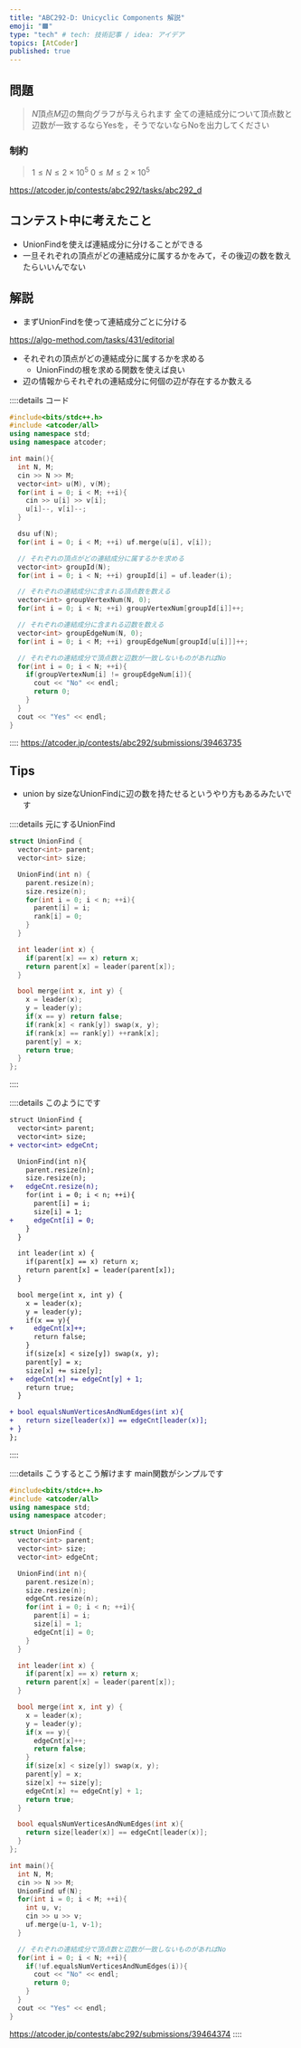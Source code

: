 ```yaml
---
title: "ABC292-D: Unicyclic Components 解説"
emoji: "🟫"
type: "tech" # tech: 技術記事 / idea: アイデア
topics: [AtCoder]
published: true
---
```


## 問題
> $N$頂点$M$辺の無向グラフが与えられます
> 全ての連結成分について頂点数と辺数が一致するならYesを，そうでないならNoを出力してください

### 制約
> $1 \leq N \leq 2 \times 10^5$
> $0 \leq M \leq 2 \times 10^5$

https://atcoder.jp/contests/abc292/tasks/abc292_d

## コンテスト中に考えたこと
- UnionFindを使えば連結成分に分けることができる
- 一旦それぞれの頂点がどの連結成分に属するかをみて，その後辺の数を数えたらいいんでない

## 解説
- まずUnionFindを使って連結成分ごとに分ける

https://algo-method.com/tasks/431/editorial
- それぞれの頂点がどの連結成分に属するかを求める
  - UnionFindの根を求める関数を使えば良い
- 辺の情報からそれぞれの連結成分に何個の辺が存在するか数える

::::details コード
```cpp
#include<bits/stdc++.h>
#include <atcoder/all>
using namespace std;
using namespace atcoder;

int main(){
  int N, M;
  cin >> N >> M;
  vector<int> u(M), v(M);
  for(int i = 0; i < M; ++i){
    cin >> u[i] >> v[i];
    u[i]--, v[i]--;
  }

  dsu uf(N);
  for(int i = 0; i < M; ++i) uf.merge(u[i], v[i]);

  // それぞれの頂点がどの連結成分に属するかを求める
  vector<int> groupId(N);
  for(int i = 0; i < N; ++i) groupId[i] = uf.leader(i);

  // それぞれの連結成分に含まれる頂点数を数える
  vector<int> groupVertexNum(N, 0);
  for(int i = 0; i < N; ++i) groupVertexNum[groupId[i]]++;

  // それぞれの連結成分に含まれる辺数を数える
  vector<int> groupEdgeNum(N, 0);
  for(int i = 0; i < M; ++i) groupEdgeNum[groupId[u[i]]]++;

  // それぞれの連結成分で頂点数と辺数が一致しないものがあればNo
  for(int i = 0; i < N; ++i){
    if(groupVertexNum[i] != groupEdgeNum[i]){
      cout << "No" << endl;
      return 0;
    }
  }
  cout << "Yes" << endl;
}

```
::::
https://atcoder.jp/contests/abc292/submissions/39463735

## Tips
- union by sizeなUnionFindに辺の数を持たせるというやり方もあるみたいです

::::details 元にするUnionFind
```cpp
struct UnionFind {
  vector<int> parent;
  vector<int> size;

  UnionFind(int n) {
    parent.resize(n);
    size.resize(n);
    for(int i = 0; i < n; ++i){
      parent[i] = i;
      rank[i] = 0;
    }
  }

  int leader(int x) {
    if(parent[x] == x) return x;
    return parent[x] = leader(parent[x]);
  }

  bool merge(int x, int y) {
    x = leader(x);
    y = leader(y);
    if(x == y) return false;
    if(rank[x] < rank[y]) swap(x, y);
    if(rank[x] == rank[y]) ++rank[x];
    parent[y] = x;
    return true;
  }
};

```
::::

::::details このようにです
```diff cpp
struct UnionFind {
  vector<int> parent;
  vector<int> size;
+ vector<int> edgeCnt;

  UnionFind(int n){
    parent.resize(n);
    size.resize(n);
+   edgeCnt.resize(n);
    for(int i = 0; i < n; ++i){
      parent[i] = i;
      size[i] = 1;
+     edgeCnt[i] = 0;
    }
  }

  int leader(int x) {
    if(parent[x] == x) return x;
    return parent[x] = leader(parent[x]);
  }

  bool merge(int x, int y) {
    x = leader(x);
    y = leader(y);
    if(x == y){
+     edgeCnt[x]++;
      return false;
    }
    if(size[x] < size[y]) swap(x, y);
    parent[y] = x;
    size[x] += size[y];
+   edgeCnt[x] += edgeCnt[y] + 1;
    return true;
  }

+ bool equalsNumVerticesAndNumEdges(int x){
+   return size[leader(x)] == edgeCnt[leader(x)];
+ }
};
```
::::

::::details こうするとこう解けます main関数がシンプルです
```cpp
#include<bits/stdc++.h>
#include <atcoder/all>
using namespace std;
using namespace atcoder;

struct UnionFind {
  vector<int> parent;
  vector<int> size;
  vector<int> edgeCnt;

  UnionFind(int n){
    parent.resize(n);
    size.resize(n);
    edgeCnt.resize(n);
    for(int i = 0; i < n; ++i){
      parent[i] = i;
      size[i] = 1;
      edgeCnt[i] = 0;
    }
  }

  int leader(int x) {
    if(parent[x] == x) return x;
    return parent[x] = leader(parent[x]);
  }

  bool merge(int x, int y) {
    x = leader(x);
    y = leader(y);
    if(x == y){
      edgeCnt[x]++;
      return false;
    }
    if(size[x] < size[y]) swap(x, y);
    parent[y] = x;
    size[x] += size[y];
    edgeCnt[x] += edgeCnt[y] + 1;
    return true;
  }

  bool equalsNumVerticesAndNumEdges(int x){
    return size[leader(x)] == edgeCnt[leader(x)];
  }
};

int main(){
  int N, M;
  cin >> N >> M;
  UnionFind uf(N);
  for(int i = 0; i < M; ++i){
    int u, v;
    cin >> u >> v;
    uf.merge(u-1, v-1);
  }

  // それぞれの連結成分で頂点数と辺数が一致しないものがあればNo
  for(int i = 0; i < N; ++i){
    if(!uf.equalsNumVerticesAndNumEdges(i)){
      cout << "No" << endl;
      return 0;
    }
  }
  cout << "Yes" << endl;
}

```

https://atcoder.jp/contests/abc292/submissions/39464374
::::
